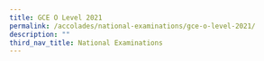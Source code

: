 ```yaml
---
title: GCE O Level 2021
permalink: /accolades/national-examinations/gce-o-level-2021/
description: ""
third_nav_title: National Examinations
---
```

